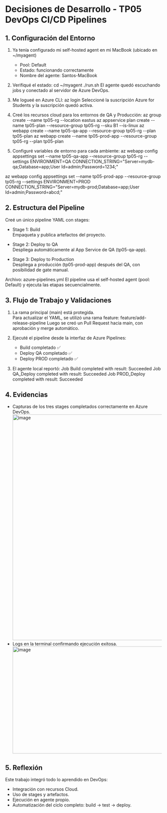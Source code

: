 # Decisiones de Desarrollo - TP05 DevOps CI/CD Pipelines 
 
## 1. Configuración del Entorno 
 
1) Ya tenía configurado mi self-hosted agent en mi MacBook (ubicado en ~/myagent) 
   - Pool: Default 
   - Estado: funcionando correctamente 
   - Nombre del agente: Santos-MacBook 
 
2) Verifiqué el estado: 
cd ~/myagent 
./run.sh 
El agente quedó escuchando jobs y conectado al servidor de Azure DevOps. 
 
3) Me logueé en Azure CLI: 
az login 
Seleccioné la suscripción Azure for Students y la suscripción quedó activa. 
 
4) Creé los recursos cloud para los entornos de QA y Producción: 
az group create --name tp05-rg --location eastus 
az appservice plan create --name tp05-plan --resource-group tp05-rg --sku B1 --is-linux 
az webapp create --name tp05-qa-app --resource-group tp05-rg --plan tp05-plan 
az webapp create --name tp05-prod-app --resource-group tp05-rg --plan tp05-plan 
 
5) Configuré variables de entorno para cada ambiente: 
az webapp config appsettings set --name tp05-qa-app --resource-group tp05-rg --settings ENVIRONMENT=QA CONNECTION_STRING="Server=mydb-qa;Database=app;User Id=admin;Password=1234;" 
 
az webapp config appsettings set --name tp05-prod-app --resource-group tp05-rg --settings ENVIRONMENT=PROD CONNECTION_STRING="Server=mydb-prod;Database=app;User Id=admin;Password=abcd;" 
 

 
## 2. Estructura del Pipeline 
 
Creé un único pipeline YAML con stages: 
 
- Stage 1: Build   
  Empaqueta y publica artefactos del proyecto. 
 
- Stage 2: Deploy to QA   
  Despliega automáticamente al App Service de QA (tp05-qa-app). 
 
- Stage 3: Deploy to Production   
  Despliega a producción (tp05-prod-app) después del QA, con posibilidad de gate manual. 
 
Archivo: azure-pipelines.yml 
El pipeline usa el self-hosted agent (pool: Default) y ejecuta las etapas secuencialmente. 
 

 
## 3. Flujo de Trabajo y Validaciones 
 
1) La rama principal (main) está protegida.   
   Para actualizar el YAML, se utilizó una rama feature: 
   feature/add-release-pipeline 
   Luego se creó un Pull Request hacia main, con aprobación y merge automático. 
 
2) Ejecuté el pipeline desde la interfaz de Azure Pipelines: 
   - Build completado ✅   
   - Deploy QA completado ✅   
   - Deploy PROD completado ✅ 
 
3) El agente local reportó: 
   Job Build completed with result: Succeeded 
   Job QA_Deploy completed with result: Succeeded 
   Job PROD_Deploy completed with result: Succeeded 
 

 
## 4. Evidencias 
- Capturas de los tres stages completados correctamente en Azure DevOps.
  <img width="1501" height="727" alt="image" src="https://github.com/user-attachments/assets/49fa15da-680f-4d04-96cc-0129c2824f9d" />
- Logs en la terminal confirmando ejecución exitosa.
  <img width="851" height="345" alt="image" src="https://github.com/user-attachments/assets/6be15090-191d-4e7b-ab1a-257eb41b0d84" />

 

 
## 5. Reflexión 
Este trabajo integró todo lo aprendido en DevOps: 
- Integración con recursos Cloud. 
- Uso de stages y artefactos. 
- Ejecución en agente propio. 
- Automatización del ciclo completo: build → test → deploy. 
 
